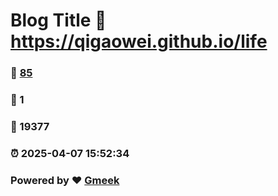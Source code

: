 # Blog Title :link: https://qigaowei.github.io/life 
### :page_facing_up: [85](https://qigaowei.github.io/life/tag.html) 
### :speech_balloon: 1 
### :hibiscus: 19377 
### :alarm_clock: 2025-04-07 15:52:34 
### Powered by :heart: [Gmeek](https://github.com/Meekdai/Gmeek)
